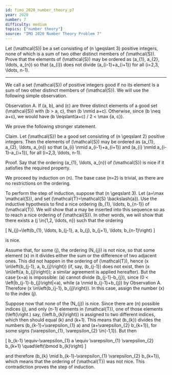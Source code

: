 ```yaml
---
id: fimo_2020_number_theory_p7
year: 2020
number: 7
difficulty: medium
topics: ["number theory"]
source: "IMO 2020 Number Theory Problem 7"
---
```


Let \(\mathcal{S}\) be a set consisting of \(n \geqslant 3\) positive integers, none of which is a sum of two other distinct members of \(\mathcal{S}\). Prove that the elements of \(\mathcal{S}\) may be ordered as \(a_{1}, a_{2}, \ldots, a_{n}\) so that \(a_{i}\) does not divide \(a_{i-1}+a_{i+1}\) for all \(i=2,3, \ldots, n-1\).

---
We call a set \(\mathcal{S}\) of positive integers good if no its element is a sum of two other distinct members of \(\mathcal{S}\). We will use the following simple observation.

Observation A. If \(a, b\), and \(c\) are three distinct elements of a good set \(\mathcal{S}\) with \(b > a, c\), then \(b \nmid a+c\). Otherwise, since \(b \neq a+c\), we would have \(b \leqslant(a+c) / 2 < \max \{a, c\}\).

We prove the following stronger statement.

Claim. Let \(\mathcal{S}\) be a good set consisting of \(n \geqslant 2\) positive integers. Then the elements of \(\mathcal{S}\) may be ordered as \(a_{1}, a_{2}, \ldots, a_{n}\) so that \(a_{i} \nmid a_{i-1}+a_{i+1}\) and \(a_{i} \nmid a_{i-1}-a_{i+1}\), for all \(i=2,3, \ldots, n-1\).

Proof. Say that the ordering \(a_{1}, \ldots, a_{n}\) of \(\mathcal{S}\) is nice if it satisfies the required property.

We proceed by induction on \(n\). The base case \(n=2\) is trivial, as there are no restrictions on the ordering.

To perform the step of induction, suppose that \(n \geqslant 3\). Let \(a=\max \mathcal{S}\), and set \(\mathcal{T}=\mathcal{S} \backslash\{a\}\). Use the inductive hypothesis to find a nice ordering \(b_{1}, \ldots, b_{n-1}\) of \(\mathcal{T}\). We will show that a may be inserted into this sequence so as to reach a nice ordering of \(\mathcal{S}\). In other words, we will show that there exists a \(j \in\{1,2, \ldots, n\}\) such that the ordering

\[
N_{j}=\left(b_{1}, \ldots, b_{j-1}, a, b_{j}, b_{j+1}, \ldots, b_{n-1}\right)
\]

is nice.

Assume that, for some \(j\), the ordering \(N_{j}\) is not nice, so that some element \(x\) in it divides either the sum or the difference of two adjacent ones. This did not happen in the ordering of \(\mathcal{T}\), hence \(x \in\left\{b_{j-1}, a, b_{j}\right\}\) (if, say, \(b_{j-1}\) does not exist, then \(x \in\left\{a, b_{j}\right\}\); a similar agreement is applied hereafter). But the case \(x=a\) is impossible: \(a\) cannot divide \(b_{j-1}-b_{j}\), since \(0 < \left|b_{j-1}-b_{j}\right|<a\), while \(a \nmid b_{j-1}+b_{j}\) by Observation A. Therefore \(x \in\left\{b_{j-1}, b_{j}\right\}\). In this case, assign the number \(x\) to the index \(j\).

Suppose now that none of the \(N_{j}\) is nice. Since there are \(n\) possible indices \(j\), and only \(n-1\) elements in \(\mathcal{T}\), one of those elements \(\left(\right.\) say, \(\left.b_{k}\right)\) is assigned to two different indices, which then should equal \(k\) and \(k+1\). This means that \(b_{k}\) divides the numbers \(b_{k-1}+\varepsilon_{1} a\) and \(a+\varepsilon_{2} b_{k+1}\), for some signs \(\varepsilon_{1}, \varepsilon_{2} \in\{-1,1\}\). But then

\[
b_{k-1} \equiv-\varepsilon_{1} a \equiv \varepsilon_{1} \varepsilon_{2} b_{k+1} \quad\left(\bmod b_{k}\right)
\]

and therefore \(b_{k} \mid b_{k-1}-\varepsilon_{1} \varepsilon_{2} b_{k+1}\), which means that the ordering of \(\mathcal{T}\) was not nice. This contradiction proves the step of induction.
